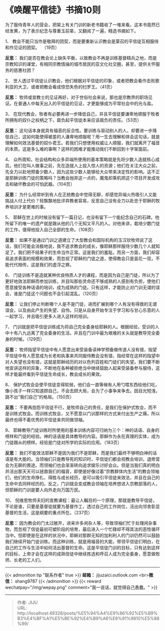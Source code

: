 # 《唤醒平信徒》书摘10则

为了服侍青年人的营会，把架上有关门训的新老书籍收了一堆来看。这本书竟然已经发黄，为了表示纪念与尊重玉前辈，又翻阅了一遍，精选书摘如下。

1、 教会不能只当作是敬拜的团契，而是要重新认识教会是蒙召的平信徒互相服侍和作见证的团契。  （19页）

**反思：** 我们是否在教会论上缺失平衡，以致教会不再是训练基督精兵之地，而是宗教知识的课堂，有相同宗教情操的城市居民的亚文化社交圈，甚至，提供关怀服务的慈惠社团？

2、 世人透过平信徒认识教会，他们根据对平信徒的印象，或者把教会看作击败歌利亚的大卫，或者把教会看成惊恐失色的扫罗王。（41页）

**反思：** 牧师或宣教士的见证再好，对于世俗社会来说，那也是宗教界的职场见证。在普通人中每天出入的平信徒的见证，才更能够成为平常社会中的光与盐。

3、 在现代教会，牧者有必要再进一步降低自己，并且平信徒要谦卑地顺服于牧者所拥有的奴仆之权柄之下，肩负起平信徒本来应该肩负的责任。（53页）

**反思：** 这句话本身就具有福音的反合性。要训练与驱动别人的人，却要进一步降低自己，这如何能使得被差的人谦卑地顺服呢？用一生去理解和体会这句话，就是理解如何效法基督的奴仆君王。若我们只想使用权威让人顺服，我们就离开了福音的本质。这是多么难的事啊？这样的困难才能推动我们不断回到十字架面前。

4、 众所周知，社会结构和众多异端所使用的基本策略就是先将少数人造就核心成员。他们在叫人做事之前，先在造就人上投入惊人的资源；他们在关注大众之前，先全力以赴地预备少数人，因为这些少数人能够给大众带来决定性的影响。这不正是耶稣训练门徒的策略吗？当教会抛弃这一点的，魔鬼却乘机把这个项目开发成攻击和破坏教会的可怕武器。（104页）

**反思：** 为什么经常听到有人在正统教会中觉得无聊，却感觉异端火热吸引人又能挑战人付上代价？轻飘飘地批评弃教者容易，反思自己没有全力以赴忠于耶稣的牧养培训才是更难的事。

5、 耶稣在世上的时候没有留下一篇日记，也没有留下一个能纪念自己的石碑。他所留下的唯一的遗产就是跟从他的几个无知又平凡的人。对他来讲，栽培少数门徒的工作，值得他投入自己全部的生命。（108页）

**反思：** 如果不是通过门训之道建立了大型教会和国际机构的玉汉钦牧师说了这话，我们可能会消极地说，我不追求教会的成长，像耶稣那样服侍少数几个人就知足了。我们把不结果子的生命当作正常。这是我们的羞耻。而另一方面，我们却容易追求表面的规模和效果，而忽视了耶稣的门徒之道，使得教会只是昙花一现，不能代代相传。这是我们的虚浮之罪。

6、 门徒训练不是造就某种优良特质人才的课程，而是因为自己是门徒，所以为了更好地效法耶稣而参加训练，并且叫那些灵命还不够成熟的人感到有负担，使他们愿意接受各种话语的培训，成为成熟的门徒。只有这样，才能防止对门训无谓的误会，谁是门徒这个问题也不会引起混乱。（120页）

**反思：** 让我们停止判断哪个人是不是门徒，进而扩展到哪个人有没有得救的无谓误会，以及由此产生的失望、自怜。只是从自身开始专注于学习和与甘心乐意的人一起学习，并且吸引更多人进入这样的培训。

7、 门训就是把平信徒训练成为将自己完全委身给耶稣的人。根据经验，受训的人中十有八九远离了完全委身的生活。并且在门训中最为艰难的关头就是教导完全委身的时候。（129页）

**反思：** 牧师指望平信徒中有人愿意出来受装备读神学预备做传道人没有错，指望平信徒中有人愿意成为长老和执事来共同服侍教会没有错，指经常在这样的指望中对人失望也没有错，这就是耶稣经历的对以色列百姓和门徒们的失望。我们要不断地宣讲这样的异象，不断地在各种被拒绝当中继续鼓励人起来受装备参与服侍，这样才能最终看到平信徒生命成长，教会成长的果效。

8、 保护式牧会会使平信徒变得软弱，他们会一直等候有人用勺喂东西给他们吃，像小孩子一样只知道顾自己，不会去顾大局，会为了小事争来争去。因目光短浅，跳不出“我们自己”的格局。（150页）

**反思：** 不要再抱怨平信徒不行，是牧师自己的责任，是我们在保护式牧会，而不是训练式牧会。而训练式牧会，又不愿意以门训那样的方式来付出生产之痛，所以最终也得不着优秀的平信徒来共同做领袖。

9、 耶稣教导门徒训练时所使用的基本训练内容可归纳为三个：神的话语、自身的榜样和门徒的经验。神的话语是具体教导的内容。耶稣作为永在真理的实体，成为门徒跟从的榜样。经验是门徒对所学的实际的应用。（183页）

**反思：** 我们不能效法耶稣不是因为我们不是耶稣，而是我们最终不够明白神的话语是有大能的。当领袖们只是教导死的知识时，平信徒们都会视教会培训，退修营会为无聊的畏途。而领袖们也会渐渐转向追求娱乐讨好会众。但是当我们真的明白并活出那天天可以拯救我们的福音，即使是好像过着“宗教群体内生活”的教会领袖们，他们的生命挣扎、得胜与成长经历，是可以吸引平信徒来效法，并且在自己的生命中去同样经历的。反之，门训就会变成教会领袖在培养想进入宗教部落的人，但耶稣的门训是要人向外走向万国万民。

10、 倪维思牧师夫妇的宣教课程：最让人瞩目的一个原理，那就是教导平信徒，不论是谁，只要是基督徒就要为基督作工，透过自己的工作岗位，活出向邻舍彰显基督的生活，这是纲要的重点所在。（237页）

**反思：** 因为教会的门太过敞开，进来许多闲杂人等，导致领袖们忙于处理闲杂事物，而忽视了信徒最初可塑阶段的培育，最后进入一个忙碌却不得其法的恶性循环当中。但即使是在这样的状况中，耶稣对那群无知的加利利人的门训仍然可以鼓励我们继续开始门徒训练。而这种训练，就是用福音的大能，带领平信徒们明白，在自己的工作与生活中如何活出基督的生命。这是平信徒门训的目标，只有达到这样的目标，上帝才会在这样的成熟信徒中继续拣选和呼召人成为完全委身，愿意做牧师、长老的工人们。

----
{{&lt; admonition tip &#34;联系作者&#34; true &gt;}}
**邮箱：** jijuzaici.outlook.com
&lt;br&gt;**微信：** shang9787
{{&lt; /admonition &gt;}}
{{&lt; reward wechatpay=&#34;/img/wepay.png&#34; comment=&#34;我一说话，就觉得自己愚蠢。&#34; &gt;}}


---

> 作者: JIJU  
> URL: http://localhost:49328/posts/%E5%94%A4%E9%86%92%E5%B9%B3%E4%BF%A1%E5%BE%92%E4%B9%A6%E6%91%9810%E5%88%99/  

